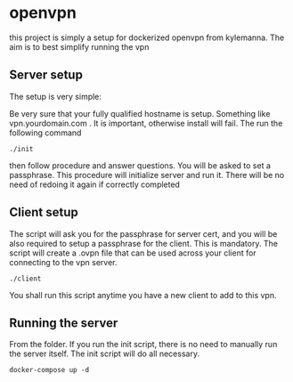 # openvpn

this project is simply a setup for dockerized openvpn from  kylemanna. The aim is to best simplify running the vpn

## Server setup

The setup is very simple:

Be very sure that your fully qualified hostname is setup. Something like vpn.yourdomain.com . It is important, otherwise install will fail. The run the following command

```
./init
```

then follow procedure and answer questions. You will be asked to set a passphrase. This procedure will initialize server and run it. There will be no need of redoing it again if correctly completed

## Client setup

The script will ask you for the passphrase for server cert, and you will be also required to setup a passphrase for the client. This is mandatory. The script will create a .ovpn file that can be used across your client for connecting to the vpn server.

```
./client
```

You shall run this script anytime you have a new client to add to this vpn.

## Running the server

From the folder. If you run the init script, there is no need to manually run the server itself. The init script will do all necessary.

```
docker-compose up -d
```
